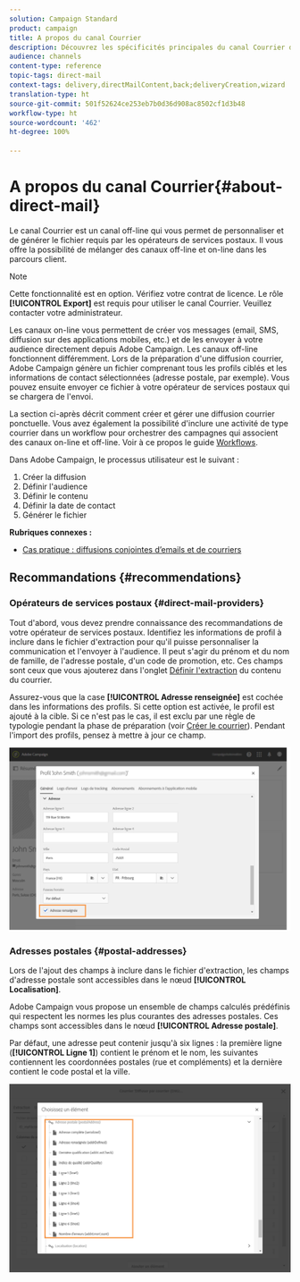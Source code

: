 ```yaml
---
solution: Campaign Standard
product: campaign
title: A propos du canal Courrier
description: Découvrez les spécificités principales du canal Courrier dans Adobe Campaign.
audience: channels
content-type: reference
topic-tags: direct-mail
context-tags: delivery,directMailContent,back;deliveryCreation,wizard
translation-type: ht
source-git-commit: 501f52624ce253eb7b0d36d908ac8502cf1d3b48
workflow-type: ht
source-wordcount: '462'
ht-degree: 100%

---
```



# A propos du canal Courrier{#about-direct-mail}

Le canal Courrier est un canal off-line qui vous permet de personnaliser et de générer le fichier requis par les opérateurs de services postaux. Il vous offre la possibilité de mélanger des canaux off-line et on-line dans les parcours client.

>[!NOTE]
>
>Cette fonctionnalité est en option. Vérifiez votre contrat de licence. Le rôle **[!UICONTROL Export]** est requis pour utiliser le canal Courrier. Veuillez contacter votre administrateur.

Les canaux on-line vous permettent de créer vos messages (email, SMS, diffusion sur des applications mobiles, etc.) et de les envoyer à votre audience directement depuis Adobe Campaign. Les canaux off-line fonctionnent différemment. Lors de la préparation d&#39;une diffusion courrier, Adobe Campaign génère un fichier comprenant tous les profils ciblés et les informations de contact sélectionnées (adresse postale, par exemple). Vous pouvez ensuite envoyer ce fichier à votre opérateur de services postaux qui se chargera de l&#39;envoi.

La section ci-après décrit comment créer et gérer une diffusion courrier ponctuelle. Vous avez également la possibilité d&#39;inclure une activité de type courrier dans un workflow pour orchestrer des campagnes qui associent des canaux on-line et off-line. Voir à ce propos le guide [Workflows](../../automating/using/get-started-workflows.md).

Dans Adobe Campaign, le processus utilisateur est le suivant :

1. Créer la diffusion
1. Définir l&#39;audience
1. Définir le contenu
1. Définir la date de contact
1. Générer le fichier

**Rubriques connexes :**

* [Cas pratique : diffusions conjointes d’emails et de courriers](../../automating/using/coupling-email-direct-mail.md)

## Recommandations {#recommendations}

### Opérateurs de services postaux {#direct-mail-providers}

Tout d&#39;abord, vous devez prendre connaissance des recommandations de votre opérateur de services postaux. Identifiez les informations de profil à inclure dans le fichier d&#39;extraction pour qu&#39;il puisse personnaliser la communication et l&#39;envoyer à l&#39;audience. Il peut s&#39;agir du prénom et du nom de famille, de l&#39;adresse postale, d&#39;un code de promotion, etc. Ces champs sont ceux que vous ajouterez dans l&#39;onglet [Définir l&#39;extraction](../../channels/using/defining-the-direct-mail-content.md#defining-the-extraction) du contenu du courrier.

Assurez-vous que la case **[!UICONTROL Adresse renseignée]** est cochée dans les informations des profils. Si cette option est activée, le profil est ajouté à la cible. Si ce n&#39;est pas le cas, il est exclu par une règle de typologie pendant la phase de préparation (voir [Créer le courrier](../../channels/using/creating-the-direct-mail.md)). Pendant l&#39;import des profils, pensez à mettre à jour ce champ.

![](assets/direct_mail_22.png)

### Adresses postales    {#postal-addresses}

Lors de l&#39;ajout des champs à inclure dans le fichier d&#39;extraction, les champs d&#39;adresse postale sont accessibles dans le nœud **[!UICONTROL Localisation]**.

Adobe Campaign vous propose un ensemble de champs calculés prédéfinis qui respectent les normes les plus courantes des adresses postales. Ces champs sont accessibles dans le nœud **[!UICONTROL Adresse postale]**.

Par défaut, une adresse peut contenir jusqu&#39;à six lignes : la première ligne (**[!UICONTROL Ligne 1]**) contient le prénom et le nom, les suivantes contiennent les coordonnées postales (rue et compléments) et la dernière contient le code postal et la ville.

![](assets/direct_mail_23.png)
